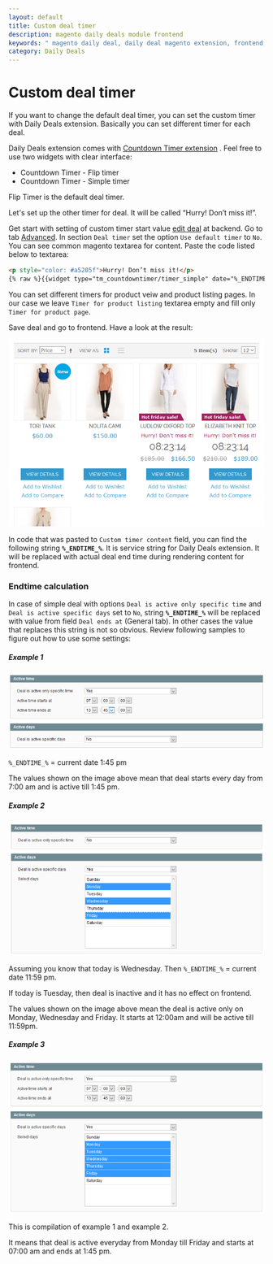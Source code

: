 ```yaml
---
layout: default
title: Custom deal timer
description: magento daily deals module frontend
keywords: " magento daily deal, daily deal magento extension, frontend, deal timer"
category: Daily Deals
---
```


# Custom deal timer

If you want to change the default deal timer, you can set the custom
timer with Daily Deals extension. Basically you can set different timer for each
deal.

Daily Deals extension comes with [Countdown Timer extension](/m1/extensions/countdowntimer/)
. Feel free to use
two widgets with clear interface:

- Countdown Timer - Flip timer
- Countdown Timer - Simple timer

Flip Timer is the default deal timer. 

Let's set up the other timer for deal. It will be called “Hurry! Don’t miss it!”.

Get start with setting of custom timer start value [edit deal](../../../backend/edit-deal/)
at backend. Go to tab [Advanced](../../../backend/create-deal/#advanced-tab).
In section `Deal timer` set the option `Use default timer` to `No`. You can see
common magento textarea for content. Paste the code listed below to textarea:

```html
<p style="color: #a5205f">Hurry! Don’t miss it!</p>
{% raw %}{{widget type="tm_countdowntimer/timer_simple" date="%_ENDTIME_%" inlinecss="font-family: 'Raleway','Helvetica Neue',Verdana,Arial,sans-serif; color:#636363; font-size:2em"}}{% endraw %}
```

You can set different timers for product veiw and product listing pages. In our
case we leave `Timer for product listing` textarea empty and fill only
`Timer for product page`.

Save deal and go to frontend. Have a look at the result:

![Custom deal timer example](/images/dailydeals/frontend/custom-deal-timer.png)

In code that was pasted to `Custom timer content` field, you can find the following
string **`%_ENDTIME_%`**. It is service string for Daily Deals extension. It
will be replaced with actual deal end time during rendering content for frontend.

### Endtime calculation

In case of simple deal with options `Deal is active only specific time` and
`Deal is active specific days` set to `No`, string **`%_ENDTIME_%`** will be
replaced with value from field `Deal ends at` (General tab). In other cases the
value that replaces this string is not so obvious. Review following samples to figure
out how to use some settings:

##### Example 1

![Custom timer example 1](/images/dailydeals/frontend/custom-timer-example-1.png)

`%_ENDTIME_%` = current date 1:45 pm

The values shown on the image above mean that deal starts every day from 7:00 am
and is active till 1:45 pm.

##### Example 2

![Custom timer example 2](/images/dailydeals/frontend/custom-timer-example-2.png)

Assuming you know that today is Wednesday. Then `%_ENDTIME_%` = current date 11:59 pm.

If today is Tuesday, then deal is inactive and it has no effect on frontend.

The values shown on the image above mean the deal is active only on Monday, Wednesday
and Friday. It starts at 12:00am and will be active till 11:59pm.

##### Example 3

![Custom timer example 3](/images/dailydeals/frontend/custom-timer-example-3.png)

This is compilation of example 1 and example 2.

It means that deal is active everyday from Monday till Friday and starts at
07:00 am and ends at 1:45 pm.
